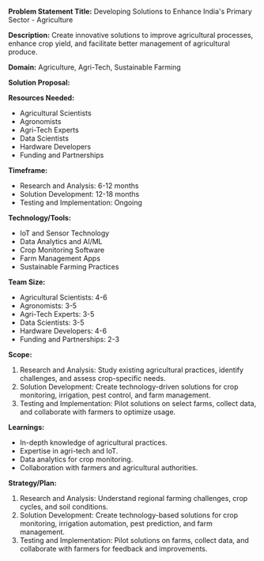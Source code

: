 **Problem Statement Title:** Developing Solutions to Enhance India's Primary Sector - Agriculture

**Description:** Create innovative solutions to improve agricultural processes, enhance crop yield, and facilitate better management of agricultural produce.

**Domain:** Agriculture, Agri-Tech, Sustainable Farming

**Solution Proposal:**

**Resources Needed:**
- Agricultural Scientists
- Agronomists
- Agri-Tech Experts
- Data Scientists
- Hardware Developers
- Funding and Partnerships

**Timeframe:**
- Research and Analysis: 6-12 months
- Solution Development: 12-18 months
- Testing and Implementation: Ongoing

**Technology/Tools:**
- IoT and Sensor Technology
- Data Analytics and AI/ML
- Crop Monitoring Software
- Farm Management Apps
- Sustainable Farming Practices

**Team Size:**
- Agricultural Scientists: 4-6
- Agronomists: 3-5
- Agri-Tech Experts: 3-5
- Data Scientists: 3-5
- Hardware Developers: 4-6
- Funding and Partnerships: 2-3

**Scope:**
1. Research and Analysis: Study existing agricultural practices, identify challenges, and assess crop-specific needs.
2. Solution Development: Create technology-driven solutions for crop monitoring, irrigation, pest control, and farm management.
3. Testing and Implementation: Pilot solutions on select farms, collect data, and collaborate with farmers to optimize usage.

**Learnings:**
- In-depth knowledge of agricultural practices.
- Expertise in agri-tech and IoT.
- Data analytics for crop monitoring.
- Collaboration with farmers and agricultural authorities.

**Strategy/Plan:**
1. Research and Analysis: Understand regional farming challenges, crop cycles, and soil conditions.
2. Solution Development: Create technology-based solutions for crop monitoring, irrigation automation, pest prediction, and farm management.
3. Testing and Implementation: Pilot solutions on farms, collect data, and collaborate with farmers for feedback and improvements.